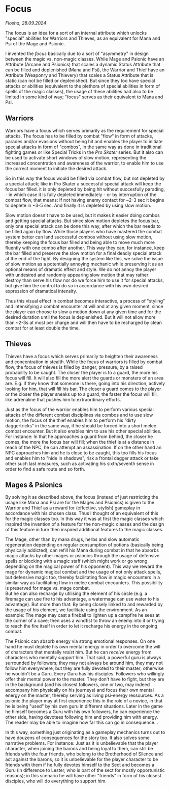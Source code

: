 # Focus

*Flosha, 28.09.2024*

The focus is an idea for a sort of an internal attribute which unlocks "special" abilities for Warriors and Thieves, as an equivalent for Mana and Psi of the Mage and Psionic.  

I invented the *focus* basically due to a sort of "asymmetry" in design between the magic vs. non-magic classes. While Mage and Psionic have an Attribute (Arcane and Psionics) that scales a dynamic Status Attribute that can be filled and deplenished (Mana and Psi), the Warrior and Thief have an Attribute (Weaponry and Thievery) that scales a Status Attribute that is static (can not be filled or deplenished). But since they too have special attacks or abilities (equivalent to the plethora of special abilities in form of spells of the magic classes), the usage of these abilities had also to be limited in some kind of way; "focus" serves as their equivalent to Mana and Psi. 

<!-- TOC_PLACEHOLDER -->

## Warriors

Warriors have a focus which serves primarily as the requirement for special attacks. The focus has to be filled by combat "flow" in form of attacks, parades and/or evasions without being hit and enables the player to initiate special attacks in form of "combos", in the same way as done in traditional fighting games or like Special Tricks in the *Pro Skater* series. But it also can be used to activate short windows of slow motion, representing the increased concentration and awareness of the warrior, to enable him to use the correct moment to initiate the desired attack. 

So in this way the focus would be filled via combat flow, but not depleted by a special attack; like in Pro Skater a successful special attack will keep the focus bar filled. it is only depleted by being hit without succesfully parading, - in which case it is fully depleted immediately - or by interruption of the combat flow, that means: If not having enemy contact for ~2-3 sec it begins to deplete in ~3-5 sec. And finally it is depleted by using slow motion. 

Slow motion doesn't have to be used, but it makes it easier doing combos and getting special attacks. But since slow motion depletes the focus bar, only one special attack can be done this way, after which the bar needs to be filled again by flow. While those players who have mastered the combat system better can land successful combos without using slow motion, thereby keeping the focus bar filled and being able to move much more fluently with one combo after another. This way they can, for instance, keep the bar filled and preserve the slow motion for a final deadly special attack at the end of the fight. By designing the system like this, we solve the issue of slow motion as a potentially annoying mechanic while preserving it as an optional means of dramatic effect and style. We do not annoy the player with undesired and randomly appearing slow motion that may rather destroy than serve his flow nor do we force him to use it for special attacks, but give him the control to do so in accordance with his own desired expression of dramatical intensity. 

Thus this visual effect in combat becomes interactive, a process of "styling" and intensifying a combat encounter at will and at any given moment, since the player can choose to slow a motion down at any given time and for the desired duration until the focus is deplenished. But it will not allow more than ~2-3s at most per charge and will then have to be recharged by clean combat for at least double the time. 


## Thieves

Thieves have a focus which serves primarily to heighten their awareness and concentration in stealth. While the focus of warriors is filled by combat flow, the focus of thieves is filled by danger, pressure, by a raised probability to be caught. The closer the player is to a guard, the more his focus will fill. It will also fill the more alert the guards or monsters of an area are. E.g. if they know that someone is there, going into his direction, actively looking for him, that will fill his bar. The closer a guard comes to the player or the closer the player sneaks up to a guard, the faster the focus will fill, like adrenaline that pushes him to extraordinary efforts. 

Just as the focus of the warrior enables him to perform various special attacks of the different combat disciplines via combos and to use slow motion, the focus of the thief enables him to perform his "dirty daggertricks" in the same way, if he should be forced into a short melee combat encounter. But it also enables him to use his other special abilities. For instance: In that he approaches a guard from behind, the closer he comes, the more the focus bar will fill; when the thief is at a distance in reach of the NPC, he can attempt an assassination. If on the other hand an NPC approaches him and he is close to be caught, this too fills his focus and enables him to "hide in shadows", risk a frontal dagger attack or take other such last measures, such as activating his sixth/seventh sense in order to find a safe route and so forth. 


## Mages & Psionics

By solving it as described above, the focus (instead of just restricting the usage like Mana and Psi are for the Mages and Psionics) is given to the Warrior and Thief as a reward for (effective, stylish) gameplay in accordance with his chosen class. Thus I thought of an equivalent of this for the magic classes too. In this way it was at first the magic classes which inspired the invention of a feature for the non-magic classes and the design of this feature in turn then inspired additional features to the magic classes. 
 
The Mage, other than by mana drugs, herbs and slow automatic regeneration depending on regular consumption of potions (basically being physically addicted), can refill his Mana during combat in that he absorbs magic attacks by other mages or psionics through the usage of defensive spells or blocking with a magic staff (which might work or go wrong depending on the magical power of his opponent). This way we reward the mage for dynamic magical combat and the usage of not only attack spells, but defensive magic too, thereby facilitating flow in magic encounters in a similar way as facilitating flow in melee combat encounters. This possibility is preserved for mage vs. mage combat.  
But he can also recharge by utilising the element of his circle (e.g. a firemage can use fire to his advantage, a watermage can use water to his advantage). But more than that: By being closely linked to and rewarded by the usage of his element, we facilitate using the environment. As an example: The mage may cast a fireball to lighten up a campfire he sees at the corner of a cave; then uses a windfist to throw an enemy into it or trying to reach the fire itself in order to let it recharge his energy in the ongoing combat. 

The Psionic can absorb energy via strong emotional responses. On one hand he must deplete his own mental energy in order to overcome the will of characters that mentally *resist* him. But he can *receive* energy from characters who mentally *support* him. That said, a powerful guru is always surrounded by followers; they may not always be around him, they may not follow him everywhere, but they are fully devoted to their master; otherwise he wouldn't be a Guru. Every Guru has his disciples. Followers who willingly offer their mental power to the master. They don't have to fight, but they are in the background (and his closest followers, one or two, may indeed accompany him physically on his journeys) and focus their own mental energy on the master, thereby serving as living psi-energy ressources. As a psionic the player may at first experience this in the role of a novice, in that he is being "used" by his own guru in different situations. Later in the game he himself becomes a Guru with his own followers, he can experience the other side, having devotees following him and providing him with energy. The reader may be able to imagine how far this can go in consequence... 

In this way, something just originating as a gameplay mechanics turns out to have douzens of consequences for the story too. It also solves some narrative problems. For instance: Just as it is unbelievable that the player character, when joining the barons and being loyal to them, can still be friends with the four friends, who belong to the Brotherhood of Silence and act against the barons, so it is unbelievable for the player character to be friends with them if he fully devotes himself to the Sect and becomes a Guru (in difference to Lester, who is part of the sect for mostly opportunistic reasons); in this scenario he will have other "friends" in form of his closest disciples, who will do everything to support him. 
